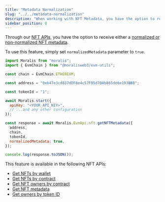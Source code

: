 ```yaml
---
title: "Metadata Normalization"
slug: "../../metadata-normalization"
description: "When working with NFT Metadata, you have the option to receive either a normalized or non-normalized metadata from our NFT APIs."
sidebar_position: 0
---
```


Through our [NFT APIs](/web3-data-api/evm/nft-api), you have the option to receive either a [normalized or non-normalized NFT metadata](/web3-data-api/evm/normalized-vs-non-normalized-metadata).

To use this feature, simply set `normalizedMetadata` parameter to `true`.

```javascript
import Moralis from "moralis";
import { EvmChain } from "@moralisweb3/evm-utils";

const chain = EvmChain.ETHEREUM;

const address = "0xb47e3cd837dDF8e4c57F05d70Ab865de6e193BBB";

const tokenId = "1";

await Moralis.start({
  apiKey: "<YOUR_API_KEY>",
  // ...and any other configuration
});

const response = await Moralis.EvmApi.nft.getNFTMetadata({
  address,
  chain,
  tokenId,
  normalizedMetadata: true,
});

console.log(response.toJSON());
```

This feature is available in the following NFT APIs:

- [Get NFTs by wallet](/web3-data-api/evm/reference/get-wallet-nfts)
- [Get NFTs by contract](/web3-data-api/evm/reference/get-contract-nfts)
- [Get NFT owners by contract](/web3-data-api/evm/reference/get-nft-owners)
- [Get NFT metadata](/web3-data-api/evm/reference/get-nft-metadata)
- [Get owners by token ID](/web3-data-api/evm/reference/get-nft-token-id-owners)
